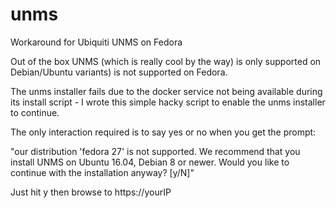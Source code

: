 # unms
Workaround for Ubiquiti UNMS on Fedora

Out of the box UNMS (which is really cool by the way) is only supported on Debian/Ubuntu variants) is not supported on Fedora.

The unms installer fails due to the docker service not being available during its install script - I wrote this simple hacky script to enable the unms installer to continue.

The only interaction required is to say yes or no when you get the prompt:

"our distribution 'fedora 27' is not supported.
We recommend that you install UNMS on Ubuntu 16.04, Debian 8 or newer.
Would you like to continue with the installation anyway? [y/N]"

Just hit y then browse to https://yourIP

